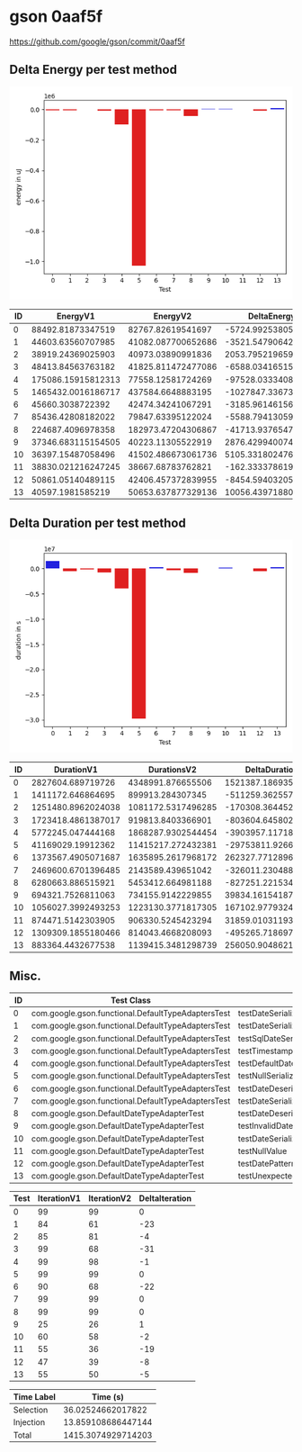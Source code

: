 # gson 0aaf5f


https://github.com/google/gson/commit/0aaf5f



## Delta Energy per test method

![](./gson_delta_energy_0_v.png)


| ID | EnergyV1 | EnergyV2 | DeltaEnergy |
| --- | --- | --- | --- |
| 0 | 88492.81873347519 | 82767.82619541697 | -5724.9925380582135 |
| 1 | 44603.63560707985 | 41082.087700652686 | -3521.547906427164 |
| 2 | 38919.24369025903 | 40973.03890991836 | 2053.7952196593324 |
| 3 | 48413.84563763182 | 41825.811472477086 | -6588.034165154735 |
| 4 | 175086.15915812313 | 77558.12581724269 | -97528.03334088044 |
| 5 | 1465432.0016186717 | 437584.6648883195 | -1027847.3367303521 |
| 6 | 45660.3038722392 | 42474.34241067291 | -3185.961461566294 |
| 7 | 85436.42808182022 | 79847.63395122024 | -5588.794130599985 |
| 8 | 224687.4096978358 | 182973.47204306867 | -41713.93765476713 |
| 9 | 37346.683115154505 | 40223.11305522919 | 2876.4299400746822 |
| 10 | 36397.15487058496 | 41502.486673061736 | 5105.33180247678 |
| 11 | 38830.021216247245 | 38667.68783762821 | -162.3333786190342 |
| 12 | 50861.05140489115 | 42406.457372839955 | -8454.594032051195 |
| 13 | 40597.1981585219 | 50653.637877329136 | 10056.43971880724 |

## Delta Duration per test method

![](./gson_delta_duration_0_v.png)


| ID | DurationV1 | DurationsV2 | DeltaDuration |
| --- | --- | --- | --- |
| 0 | 2827604.689719726 | 4348991.876655506 | 1521387.18693578 |
| 1 | 1411172.646864695 | 899913.284307345 | -511259.36255734996 |
| 2 | 1251480.8962024038 | 1081172.5317496285 | -170308.36445277533 |
| 3 | 1723418.4861387017 | 919813.8403366901 | -803604.6458020116 |
| 4 | 5772245.047444168 | 1868287.9302544454 | -3903957.117189722 |
| 5 | 41169029.19912362 | 11415217.272432381 | -29753811.92669124 |
| 6 | 1373567.4905071687 | 1635895.2617968172 | 262327.7712896485 |
| 7 | 2469600.6701396485 | 2143589.439651042 | -326011.23048860626 |
| 8 | 6280663.886515921 | 5453412.664981188 | -827251.2215347327 |
| 9 | 694321.7526811063 | 734155.9142229855 | 39834.16154187918 |
| 10 | 1056027.3992493253 | 1223130.3771817305 | 167102.9779324052 |
| 11 | 874471.5142303905 | 906330.5245423294 | 31859.010311938822 |
| 12 | 1309309.1855180466 | 814043.4668208093 | -495265.7186972373 |
| 13 | 883364.4432677538 | 1139415.3481298739 | 256050.90486212005 |

## Misc.

| ID | Test Class | Test Method |
| --- | --- | --- |
| 0 | com.google.gson.functional.DefaultTypeAdaptersTest | testDateSerializationWithPatternNotOverridenByTypeAdapter |
| 1 | com.google.gson.functional.DefaultTypeAdaptersTest | testDateSerializationWithPattern |
| 2 | com.google.gson.functional.DefaultTypeAdaptersTest | testSqlDateSerialization |
| 3 | com.google.gson.functional.DefaultTypeAdaptersTest | testTimestampSerialization |
| 4 | com.google.gson.functional.DefaultTypeAdaptersTest | testDefaultDateDeserializationUsingBuilder |
| 5 | com.google.gson.functional.DefaultTypeAdaptersTest | testNullSerialization |
| 6 | com.google.gson.functional.DefaultTypeAdaptersTest | testDateDeserializationWithPattern |
| 7 | com.google.gson.functional.DefaultTypeAdaptersTest | testDateSerializationInCollection |
| 8 | com.google.gson.DefaultDateTypeAdapterTest | testDateDeserializationISO8601 |
| 9 | com.google.gson.DefaultDateTypeAdapterTest | testInvalidDatePattern |
| 10 | com.google.gson.DefaultDateTypeAdapterTest | testDateSerialization |
| 11 | com.google.gson.DefaultDateTypeAdapterTest | testNullValue |
| 12 | com.google.gson.DefaultDateTypeAdapterTest | testDatePattern |
| 13 | com.google.gson.DefaultDateTypeAdapterTest | testUnexpectedToken |




| Test | IterationV1 | IterationV2 | DeltaIteration |
| --- | --- | --- | --- |
| 0 | 99 | 99 | 0 |
| 1 | 84 | 61 | -23 |
| 2 | 85 | 81 | -4 |
| 3 | 99 | 68 | -31 |
| 4 | 99 | 98 | -1 |
| 5 | 99 | 99 | 0 |
| 6 | 90 | 68 | -22 |
| 7 | 99 | 99 | 0 |
| 8 | 99 | 99 | 0 |
| 9 | 25 | 26 | 1 |
| 10 | 60 | 58 | -2 |
| 11 | 55 | 36 | -19 |
| 12 | 47 | 39 | -8 |
| 13 | 55 | 50 | -5 |



| Time Label | Time (s) |
| --- | --- |
| Selection | 36.02524662017822 |
| Injection | 13.859108686447144 |
| Total | 1415.3074929714203 |



